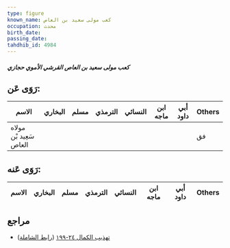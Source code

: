 ```yaml
---
type: figure
known_name: كعب مولى سعيد بن العاص
occupation: محدث
birth_date:
passing_date:
tahdhib_id: 4984
---
```

##### كعب مولى سعيد بن العاص القرشي الأموي حجازي

## رَوَى عَن:
| الاسم                  | البخاري | مسلم | الترمذي | النسائي | ابن ماجه | أبي داود | Others |
| ---------------------- | ------- | ---- | ------- | ------- | -------- | -------- | ------ |
| مولاه سَعِيد بْن العاص |         |      |         |         |          |          | فق     |
## رَوَى عَنه:
| الاسم | البخاري | مسلم | الترمذي | النسائي | ابن ماجه | أبي داود | Others |
| ----- | ------- | ---- | ------- | ------- | -------- | -------- | ------ |
## مراجع
- [تهذيب الكمال ٢٤-١٩٩](obsidian://open?vault=Tahdhib-al-Kamal&file=Figures/٤٩٨٤-كعب%20مولى%20سعيد%20بن%20العاص%20القرشي%20الأموي%20حجازي) ([رابط الشاملة](https://shamela.ws/book/3722/12711))